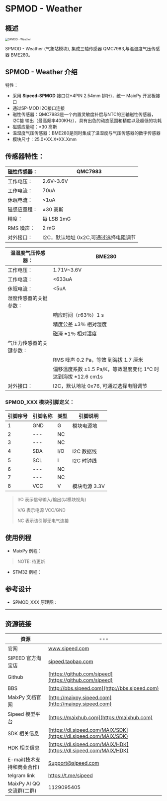 # SPMOD - Weather


## 概述

<img src="../../assets/spmod/sipeed_spmod_weather.jpg" alt="SPMOD - Weather" style="zoom:60%;" />

SPMOD - Weather (气象站模块), 集成三轴传感器 QMC7983,与温湿度气压传感器 BME280。


## SPMOD - Weather 介绍

特性：

- 采用 **Sipeed-SPMOD** 接口(2*4PIN 2.54mm 排针)，统一 MaixPy 开发板接口
- 通过SP-MOD I2C接口连接
- 磁性传感器：QMC7983是一个内置灵敏度补偿与NTC的三轴磁性传感器，I2C接 输出（最高频率400KHz），具有出色的动态范围和精度以及超低的功耗
- 磁感应量程：±30 高斯
- 温湿度气压传感器：BME280是同时集成了温湿度与气压传感器的数字传感器
- 模块尺寸：25.0\*XX.X\*XX.Xmm


## 传感器特性：

|磁性传感器：| QMC7983 |
| --- | --- |
| 工作电压：| 2.6V~3.6V |
| 工作电流：| 70uA |
| 休眠电流：| <1uA |
| 磁感应量程：| ±30 高斯 |
| 精度：| 每 LSB 1mG|
| RMS 噪声：| 2 mG |
| 对外接口： |I2C，默认地址 0x2C,可通过选择电阻调节 |


| 温湿度气压传感器： | BME280 |
| --- | --- |
| 工作电压： | 1.71V~3.6V |
| 工作电流： | <633uA |
| 休眠电流： | <5uA |
| 湿度传感器的关键参数： | |
| | 响应时间（𝜏63％）1 s |
| | 精度公差 ±3％ 相对湿度 |
| | 磁滞 ±1％ 相对湿度 |
| 气压力传感器的关键参数： |
| | RMS 噪声 0.2 Pa，等效 到海拔 1.7 厘米 |
| | 偏移温度系数 ±1.5 Pa/K，等效温度变化 1°C 时达到海拔 ±12.6 cm1s |
| 对外接口： |I2C，默认地址 0x76, 可通过选择电阻调节 |

###  SPMOD_XXX 模块引脚定义：


| 引脚序号 | 引脚名称 | 类型 | 引脚说明      |
| -------- | -------- | ---- | ------------- |
| 1        | GND      | G    | 模块电源地    |
| 2        | ---      | NC   |               |
| 3        | ---      | NC   |               |
| 4        | SDA      | I/O  | I2C 数据线    |
| 5        | SCL      | I    | I2C 时钟线    |
| 6        | ---      | NC   |               |
| 7        | ---      | NC   |               |
| 8        | VCC      | V    | 模块电源 3.3V |

> I/O 表示信号输入/输出(以模块视角)
>
> V/G 表示电源 VCC/GND
>
> NC 表示该引脚无电气连接

## 使用例程

- MaixPy 例程：

> NOTE: 待更新

- STM32 例程：

## 参考设计


- SPMOD_XXX 原理图：


-----

## 资源链接

| 资源 | --- |
| --- | --- |
| 官网 | www.sipeed.com |
| SIPEED 官方淘宝店 |[sipeed.taobao.com](sipeed.taobao.com) |
|Github | [https://github.com/sipeed](https://github.com/sipeed) |
|BBS | [http://bbs.sipeed.com](http://bbs.sipeed.com) |
|MaixPy 文档官网 | [http://maixpy.sipeed.com](http://maixpy.sipeed.com) |
|Sipeed 模型平台 | [https://maixhub.com](https://maixhub.com) |
|SDK 相关信息 | [https://dl.sipeed.com/MAIX/SDK](https://dl.sipeed.com/MAIX/SDK) |
|HDK 相关信息 | [https://dl.sipeed.com/MAIX/HDK](https://dl.sipeed.com/MAIX/HDK) |
|E-mail(技术支持和商业合作) | [Support@sipeed.com](mailto:support@sipeed.com) |
|telgram link | https://t.me/sipeed ||MaixPy AI QQ 交流群 | 878189804 |
|MaixPy AI QQ 交流群(二群) | 1129095405 |
